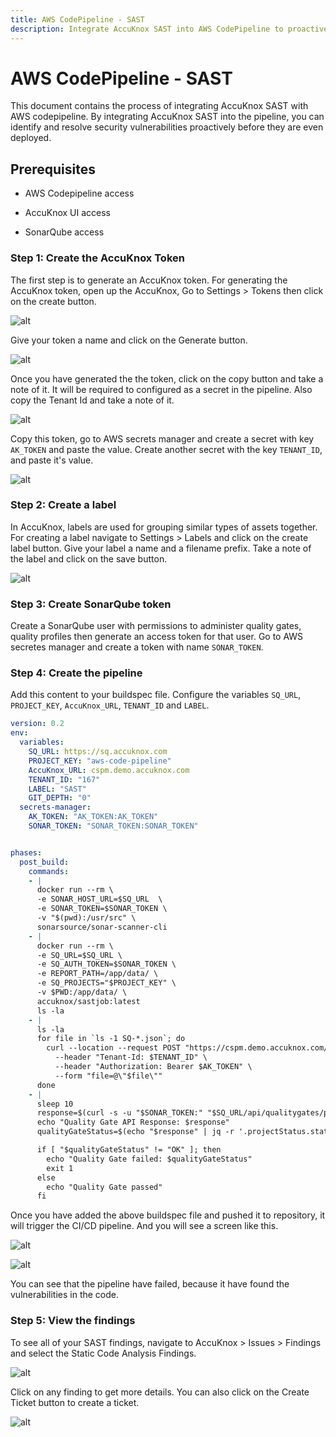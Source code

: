 ```yaml
---
title: AWS CodePipeline - SAST
description: Integrate AccuKnox SAST into AWS CodePipeline to proactively identify and fix security vulnerabilities in code before deployment, ensuring secure releases.
---
```


# AWS CodePipeline - SAST

This document contains the process of integrating AccuKnox SAST with AWS codepipeline. By integrating AccuKnox SAST into the pipeline, you can identify and resolve security vulnerabilities proactively before they are even deployed.

## Prerequisites

- AWS Codepipeline access

- AccuKnox UI access

- SonarQube access

### **Step 1: Create the AccuKnox Token**

The first step is to generate an AccuKnox token. For generating the AccuKnox token, open up the AccuKnox, Go to Settings > Tokens then click on the create button.

![alt](images/aws-sast/1.png)

Give your token a name and click on the Generate button.

![alt](images/aws-sast/2.png)

Once you have generated the the token, click on the copy button and take a note of it. It will be required to configured as a secret in the pipeline. Also copy the Tenant Id and take a note of it.

![alt](images/aws-sast/3.png)

Copy this token, go to AWS secrets manager and create a secret with key `AK_TOKEN` and paste the value. Create another secret with the key `TENANT_ID`, and paste it's value.

![alt](images/aws-sast/4.png)

### **Step 2: Create a label**

In AccuKnox, labels are used for grouping similar types of assets together. For creating a label navigate to Settings > Labels and click on the create label button. Give your label a name and a filename prefix. Take a note of the label and click on the save button.

![alt](images/aws-sast/5.png)

### **Step 3: Create SonarQube token**

Create a SonarQube user with permissions to administer quality gates, quality profiles then generate an access token for that user. Go to AWS secretes manager and create a token with name `SONAR_TOKEN`.

### **Step 4: Create the pipeline**

Add this content to your buildspec file. Configure the variables `SQ_URL`, `PROJECT_KEY`, `AccuKnox_URL`, `TENANT_ID` and `LABEL`.

```yaml
version: 0.2
env:
  variables:
    SQ_URL: https://sq.accuknox.com
    PROJECT_KEY: "aws-code-pipeline"
    AccuKnox_URL: cspm.demo.accuknox.com
    TENANT_ID: "167"
    LABEL: "SAST"
    GIT_DEPTH: "0"
  secrets-manager:
    AK_TOKEN: "AK_TOKEN:AK_TOKEN"
    SONAR_TOKEN: "SONAR_TOKEN:SONAR_TOKEN"


phases:
  post_build:
    commands:
    - |
      docker run --rm \
      -e SONAR_HOST_URL=$SQ_URL  \
      -e SONAR_TOKEN=$SONAR_TOKEN \
      -v "$(pwd):/usr/src" \
      sonarsource/sonar-scanner-cli
    - |
      docker run --rm \
      -e SQ_URL=$SQ_URL \
      -e SQ_AUTH_TOKEN=$SONAR_TOKEN \
      -e REPORT_PATH=/app/data/ \
      -e SQ_PROJECTS="$PROJECT_KEY" \
      -v $PWD:/app/data/ \
      accuknox/sastjob:latest
      ls -la
    - |
      ls -la
      for file in `ls -1 SQ-*.json`; do
        curl --location --request POST "https://cspm.demo.accuknox.com/api/v1/artifact/?tenant_id=$TENANT_ID&label=$LABEL&data_type=SQ&save_to_s3=true" \
          --header "Tenant-Id: $TENANT_ID" \
          --header "Authorization: Bearer $AK_TOKEN" \
          --form "file=@\"$file\""
      done
    - |
      sleep 10
      response=$(curl -s -u "$SONAR_TOKEN:" "$SQ_URL/api/qualitygates/project_status?projectKey=$PROJECT_KEY")
      echo "Quality Gate API Response: $response"
      qualityGateStatus=$(echo "$response" | jq -r '.projectStatus.status')

      if [ "$qualityGateStatus" != "OK" ]; then
        echo "Quality Gate failed: $qualityGateStatus"
        exit 1
      else
        echo "Quality Gate passed"
      fi
```

Once you have added the above buildspec file and pushed it to repository, it will trigger the CI/CD pipeline. And you will see a screen like this.

![alt](images/aws-sast/6.png)

![alt](images/aws-sast/7.png)

You can see that the pipeline have failed, because it have found the vulnerabilities in the code.

### **Step 5: View the findings**

To see all of your SAST findings, navigate to AccuKnox > Issues > Findings and select the Static Code Analysis Findings.

![alt](images/aws-sast/8.png)

Click on any finding to get more details. You can also click on the Create Ticket button to create a ticket.

![alt](images/aws-sast/9.png)
